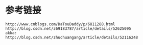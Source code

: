 # 参考链接
    http://www.cnblogs.com/DaTouDaddy/p/6811288.html
    http://blog.csdn.net/z69183787/article/details/52625095
    akka:
    http://blog.csdn.net/zhuchuangang/article/details/52116248
